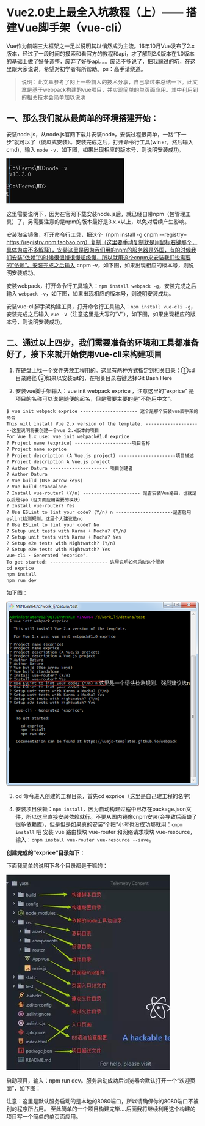 # Vue2.0史上最全入坑教程（上）—— 搭建Vue脚手架（vue-cli）

Vue作为前端三大框架之一足以说明其以悄然成为主流。16年10月Vue发布了2.x版本，经过了一段时间的摸索和看官方的教程和api，才了解到2.0版本在1.0版本的基础上做了好多调整，废弃了好多api。。。废话不多说了，把我踩过的坑，在这里跟大家说说，希望对初学者有所帮助。ps：高手请绕道。

>说明：此文章参考了网上一些前人的技术分享，自己拿过来总结一下。此文章是基于webpack构建的vue项目，并实现简单的单页面应用。其中利用到的相关技术会简单加以说明

## 一、那么我们就从最简单的环境搭建开始：

安装node.js，从node.js官网下载并安装node，安装过程很简单，一路“下一步”就可以了（傻瓜式安装）。安装完成之后，打开命令行工具(win+r，然后输入cmd)，输入 `node -v`，如下图，如果出现相应的版本号，则说明安装成功。

![安装成功](vueimg/vue-cli-start/20180905092228.jpg)

这里需要说明下，因为在官网下载安装node.js后，就已经自带npm（包管理工具）了，另需要注意的是npm的版本最好是3.x.x以上，以免对后续产生影响。

安装淘宝镜像，打开命令行工具，把这个（npm install -g cnpm --registry= https://registry.npm.taobao.org）复制（这里要手动复制就是用鼠标右键那个，具体为啥不多解释），安装这里是因为我们用的npm的服务器是外国，有的时候我们安装“依赖”的时候很很慢很慢超级慢，所以就用这个cnpm来安装我们说需要的“依赖”。安装完成之后输入 cnpm -v，如下图，如果出现相应的版本号，则说明安装成功。

安装webpack，打开命令行工具输入：`npm install webpack -g`，安装完成之后输入 `webpack -v`，如下图，如果出现相应的版本号，则说明安装成功。

安装vue-cli脚手架构建工具，打开命令行工具输入：`npm install vue-cli -g`，安装完成之后输入 `vue -V`（注意这里是大写的“V”），如下图，如果出现相应的版本号，则说明安装成功。



## 二、通过以上四步，我们需要准备的环境和工具都准备好了，接下来就开始使用vue-cli来构建项目

1. 在硬盘上找一个文件夹放工程用的。这里有两种方式指定到相关目录：①cd 目录路径 ②如果以安装git的，在相关目录右键选择Git Bash Here

2. 安装vue脚手架输入：vue init webpack exprice ，注意这里的“exprice” 是项目的名称可以说是随便的起名，但是需要主要的是“不能用中文”。

```
$ vue init webpack exprice --------------------- 这个是那个安装vue脚手架的命令
This will install Vue 2.x version of the template. ---------------------这里说明将要创建一个vue 2.x版本的项目
For Vue 1.x use: vue init webpack#1.0 exprice
? Project name (exprice) ---------------------项目名称
? Project name exprice
? Project description (A Vue.js project) ---------------------项目描述
? Project description A Vue.js project
? Author Datura --------------------- 项目创建者
? Author Datura
? Vue build (Use arrow keys)
? Vue build standalone
? Install vue-router? (Y/n) --------------------- 是否安装Vue路由，也就是以后是spa（但页面应用需要的模块）
? Install vue-router? Yes
? Use ESLint to lint your code? (Y/n) n ---------------------是否启用eslint检测规则，这里个人建议选no
? Use ESLint to lint your code? No
? Setup unit tests with Karma + Mocha? (Y/n)
? Setup unit tests with Karma + Mocha? Yes
? Setup e2e tests with Nightwatch? (Y/n)
? Setup e2e tests with Nightwatch? Yes
vue-cli · Generated "exprice".
To get started: --------------------- 这里说明如何启动这个服务
cd exprice
npm install
npm run dev

```
如下图：

![3868852-02ed8f0f061be202.png](vueimg/vue-cli-start/3868852-02ed8f0f061be202.png)

3. cd 命令进入创建的工程目录，首先cd exprice（这里是自己建工程的名字）

4. 安装项目依赖：`npm install`，因为自动构建过程中已存在package.json文件，所以这里直接安装依赖就行。不要从国内镜像cnpm安装(会导致后面缺了很多依赖库)，但是但是如果真的安装“个把”小时也没成功那就用：`cnpm install` 吧
安装 vue 路由模块 vue-router 和网络请求模块 vue-resource，输入：`cnpm install vue-router vue-resource --save`。

**创建完成的“exprice”目录如下：**

下面我简单的说明下各个目录都是干嘛的：

![20180905093005.jpg](vueimg/vue-cli-start/20180905093005.jpg)

启动项目，输入：npm run dev。服务启动成功后浏览器会默认打开一个“欢迎页面”，如下图：


注意：这里是默认服务启动的是本地的8080端口，所以请确保你的8080端口不被别的程序所占用。
至此简单的一个项目构建完毕....后面我将继续利用这个构建的项目写一个简单的单页面应用。

